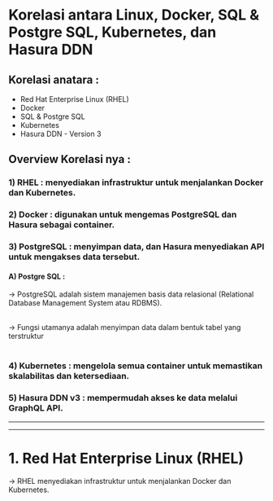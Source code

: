 # Korelasi antara Linux, Docker, SQL & Postgre SQL, Kubernetes, dan Hasura DDN

## Korelasi anatara :
- Red Hat Enterprise Linux (RHEL)
- Docker
- SQL & Postgre SQL 
- Kubernetes 
- Hasura DDN - Version 3

## Overview Korelasi nya :

### 1) RHEL : menyediakan infrastruktur untuk menjalankan Docker dan Kubernetes.


### 2) Docker : digunakan untuk mengemas PostgreSQL dan Hasura sebagai container.


### 3) PostgreSQL : menyimpan data, dan Hasura menyediakan API untuk mengakses data tersebut.
#### A) Postgre SQL :

-> PostgreSQL adalah sistem manajemen basis data relasional (Relational Database Management System atau RDBMS). <br/> <br/>

-> Fungsi utamanya adalah menyimpan data dalam bentuk tabel yang terstruktur <br/><br/>


### 4) Kubernetes : mengelola semua container untuk memastikan skalabilitas dan ketersediaan.


### 5) Hasura DDN v3 : mempermudah akses ke data melalui GraphQL API.

-------
--------
# 1. Red Hat Enterprise Linux (RHEL)

-> RHEL menyediakan infrastruktur untuk menjalankan Docker dan Kubernetes.
